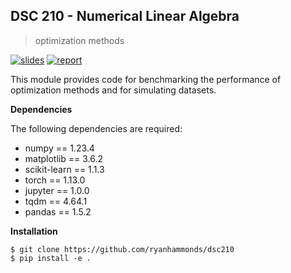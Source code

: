 ## DSC 210 - Numerical Linear Algebra
> optimization methods

[![slides](https://img.shields.io/badge/slides-PDF-red?style=flat&logo=google-slides&logoColor=white)](https://griegner.github.io/dsc210/Hammonds_Riegner_Pham_Optimization_Methods_Endterm_Presentation.pdf)
[![report](https://img.shields.io/badge/report-PDF-red?style=flat&logo=google-docs&logoColor=white)](https://griegner.github.io/dsc210/Hammonds_Riegner_Pham_Optimization_Methods_Midterm.pdf)

This module provides code for benchmarking the performance of optimization methods and for simulating datasets.

**Dependencies**

The following dependencies are required:

- numpy == 1.23.4
- matplotlib == 3.6.2
- scikit-learn == 1.1.3
- torch == 1.13.0
- jupyter == 1.0.0
- tqdm == 4.64.1
- pandas == 1.5.2


**Installation**
```
$ git clone https://github.com/ryanhammonds/dsc210
$ pip install -e .
```